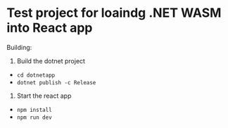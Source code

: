 # Test project for loaindg .NET WASM into React app

Building:

1. Build the dotnet project

- `cd dotnetapp`
- `dotnet publish -c Release`

1. Start the react app

- `npm install`
- `npm run dev`
